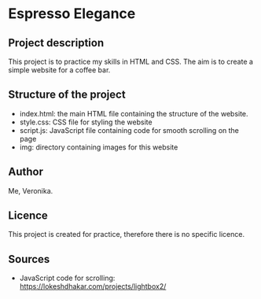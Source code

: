 # Espresso Elegance

## Project description
This project is to practice my skills in HTML and CSS. The aim is to create a simple website for a coffee bar.

## Structure of the project
- index.html: the main HTML file containing the structure of the website.
- style.css: CSS file for styling the website
- script.js: JavaScript file containing code for smooth scrolling on the page
- img: directory containing images for this website

## Author
Me, Veronika.

## Licence
This project is created for practice, therefore there is no specific licence.

## Sources
- JavaScript code for scrolling: https://lokeshdhakar.com/projects/lightbox2/
